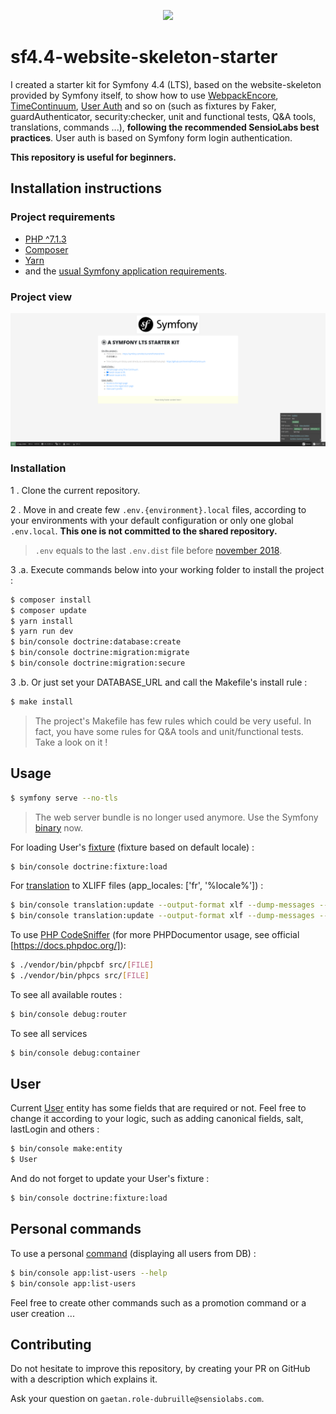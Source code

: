 <p align="center"><a href="https://symfony.com" target="_blank">
    <img src="https://symfony.com/logos/symfony_black_02.svg">
</a></p>

# sf4.4-website-skeleton-starter

I created a starter kit for Symfony 4.4 (LTS), based on the website-skeleton provided by Symfony itself, to show how to use [WebpackEncore][1], [TimeContinuum][2], [User Auth][3]
and so on (such as fixtures by Faker, guardAuthenticator, security:checker, unit and functional tests, Q&A tools, translations, commands ...),
**following the recommended SensioLabs best practices**.
User auth is based on Symfony form login authentication.

**This repository is useful for beginners.**

## Installation instructions

### Project requirements

- [PHP ^7.1.3](http://php.net/manual/fr/install.php)
- [Composer](https://getcomposer.org/download)
- [Yarn](https://yarnpkg.com/lang/en/)
- and the [usual Symfony application requirements][4].

### Project view

![Alt text](symfony_starter_kit_readme_screenshot.png?raw=true "Default page")

### Installation

1 . Clone the current repository.

2 . Move in and create few `.env.{environment}.local` files, according to your environments with your default configuration
or only one global `.env.local`. **This one is not committed to the shared repository.**
 
> `.env` equals to the last `.env.dist` file before [november 2018][5].

3 .a. Execute commands below into your working folder to install the project :

```bash
$ composer install
$ composer update
$ yarn install
$ yarn run dev
$ bin/console doctrine:database:create
$ bin/console doctrine:migration:migrate
$ bin/console doctrine:migration:secure
```
3 .b. Or just set your DATABASE_URL and call the Makefile's install rule :

```bash
$ make install
```

> The project's Makefile has few rules which could be very useful. 
> In fact, you have some rules for Q&A tools and unit/functional tests.
> Take a look on it !

## Usage

```bash
$ symfony serve --no-tls
```

> The web server bundle is no longer used anymore. Use the Symfony [binary][6] now.


For loading User's [fixture][7] (fixture based on default locale) :

```bash
$ bin/console doctrine:fixture:load
```

For [translation][8] to XLIFF files (app_locales: ['fr', '%locale%']) :

```bash
$ bin/console translation:update --output-format xlf --dump-messages --force en
$ bin/console translation:update --output-format xlf --dump-messages --force fr
```

To use [PHP CodeSniffer][9] (for more PHPDocumentor usage, see official [https://docs.phpdoc.org/]):

```bash
$ ./vendor/bin/phpcbf src/[FILE]
$ ./vendor/bin/phpcs src/[FILE]
```

To see all available routes :

```bash
$ bin/console debug:router
```

To see all services 

```bash
$ bin/console debug:container
```

## User

Current [User][10] entity has some fields that are required or not.
Feel free to change it according to your logic, such as adding canonical fields, salt, lastLogin and others : 

```bash
$ bin/console make:entity
$ User
```

And do not forget to update your User's fixture :

```bash
$ bin/console doctrine:fixture:load
```

## Personal commands

To use a personal [command][11] (displaying all users from DB) :

```bash
$ bin/console app:list-users --help
$ bin/console app:list-users
```

Feel free to create other commands such as a promotion command or a user creation ...

[1]: https://symfony.com/doc/current/frontend.html
[2]: https://github.com/Innmind/TimeContinuum
[3]: https://symfony.com/doc/current/security/form_login_setup.html
[4]: https://symfony.com/doc/current/reference/requirements.html
[5]: https://symfony.com/doc/current/configuration.html#the-env-file-environment-variables
[6]: https://symfony.com/doc/current/setup/symfony_server.html
[7]: https://symfony.com/doc/current/doctrine.html#doctrine-fixtures
[8]: https://symfony.com/doc/current/translation.html
[9]: https://github.com/squizlabs/PHP_CodeSniffer
[10]: https://symfony.com/doc/current/security.html
[11]: https://symfony.com/doc/current/console.html

## Contributing

Do not hesitate to improve this repository, by creating your PR on GitHub with a description which explains it.

Ask your question on `gaetan.role-dubruille@sensiolabs.com`.
